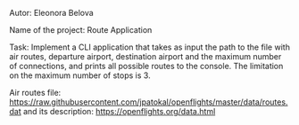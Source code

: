 Autor: Eleonora Belova

Name of the project: Route Application

Task: Implement a CLI application that takes as input the path to the file with air routes, departure airport, destination airport and the maximum number of connections, and prints all possible routes to the console. The limitation on the maximum number of stops is 3.

Air routes file: https://raw.githubusercontent.com/jpatokal/openflights/master/data/routes.dat and its description: https://openflights.org/data.html